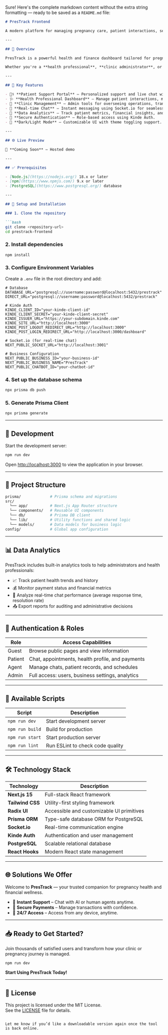 Sure! Here's the complete markdown content without the extra string formatting — ready to be saved as a `README.md` file:

```markdown
# PresTrack Frontend

A modern platform for managing pregnancy care, patient interactions, secure payments, and data insights — built with Next.js.

---

## 📖 Overview

PresTrack is a powerful health and finance dashboard tailored for pregnancy care clinics, health professionals, and patients. It combines real-time chat support, secure payment handling, role-based access control, and intelligent data analytics — all presented in a beautiful and responsive UI.

Whether you're a **health professional**, **clinic administrator**, or an **expecting parent**, PresTrack empowers you to manage everything from a single dashboard.

---

## 🔑 Key Features

- 🧑‍⚕️ **Patient Support Portal** – Personalized support and live chat with health professionals or AI assistants.
- 🩺 **Health Professional Dashboard** – Manage patient interactions, medical records, and appointments.
- 🏥 **Clinic Management** – Admin tools for overseeing operations, transactions, and user permissions.
- 💬 **Real-time Chat** – Instant messaging using Socket.io for seamless communication.
- 🧠 **Data Analytics** – Track patient metrics, financial insights, and performance data.
- 🔐 **Secure Authentication** – Role-based access using Kinde Auth.
- 🎨 **Dark/Light Mode** – Customizable UI with theme toggling support.

---

## 🌐 Live Preview

🚧 **Coming Soon** – Hosted demo

---

## ✅ Prerequisites

- [Node.js](https://nodejs.org/) 18.x or later
- [npm](https://www.npmjs.com/) 9.x or later
- [PostgreSQL](https://www.postgresql.org/) database

---

## 🚀 Setup and Installation

### 1. Clone the repository

```bash
git clone <repository-url>
cd prestrack-frontend
```

### 2. Install dependencies

```bash
npm install
```

### 3. Configure Environment Variables

Create a `.env` file in the root directory and add:

```env
# Database
DATABASE_URL="postgresql://username:password@localhost:5432/prestrack"
DIRECT_URL="postgresql://username:password@localhost:5432/prestrack"

# Kinde Auth
KINDE_CLIENT_ID="your-kinde-client-id"
KINDE_CLIENT_SECRET="your-kinde-client-secret"
KINDE_ISSUER_URL="https://your-subdomain.kinde.com"
KINDE_SITE_URL="http://localhost:3000"
KINDE_POST_LOGOUT_REDIRECT_URL="http://localhost:3000"
KINDE_POST_LOGIN_REDIRECT_URL="http://localhost:3000/dashboard"

# Socket.io (for real-time chat)
NEXT_PUBLIC_SOCKET_URL="http://localhost:3001"

# Business Configuration
NEXT_PUBLIC_BUSINESS_ID="your-business-id"
NEXT_PUBLIC_BUSINESS_NAME="PresTrack"
NEXT_PUBLIC_CHATBOT_ID="your-chatbot-id"
```

### 4. Set up the database schema

```bash
npx prisma db push
```

### 5. Generate Prisma Client

```bash
npx prisma generate
```

---

## 🔧 Development

Start the development server:

```bash
npm run dev
```

Open [http://localhost:3000](http://localhost:3000) to view the application in your browser.

---

## 📂 Project Structure

```bash
prisma/             # Prisma schema and migrations
src/
  └── app/          # Next.js App Router structure
  └── components/   # Reusable UI components
  └── db/           # Prisma DB client
  └── lib/          # Utility functions and shared logic
  └── models/       # Data models for business logic
config/             # Global app configuration
```

---

## 📊 Data Analytics

PresTrack includes built-in analytics tools to help administrators and health professionals:

- 📈 Track patient health trends and history
- 💰 Monitor payment status and financial metrics
- 💬 Analyze real-time chat performance (average response time, resolution rate)
- 📤 Export reports for auditing and administrative decisions

---

## 🔐 Authentication & Roles

| Role     | Access Capabilities                                   |
|----------|--------------------------------------------------------|
| Guest    | Browse public pages and view information              |
| Patient  | Chat, appointments, health profile, and payments      |
| Agent    | Manage chats, patient records, and schedules          |
| Admin    | Full access: users, business settings, analytics      |

---

## 📜 Available Scripts

| Script            | Description                            |
|-------------------|----------------------------------------|
| `npm run dev`     | Start development server               |
| `npm run build`   | Build for production                   |
| `npm run start`   | Start production server                |
| `npm run lint`    | Run ESLint to check code quality       |

---

## 🛠️ Technology Stack

| Technology       | Description                                 |
|------------------|---------------------------------------------|
| **Next.js 15**     | Full-stack React framework                 |
| **Tailwind CSS**   | Utility-first styling framework            |
| **Radix UI**       | Accessible and customizable UI primitives  |
| **Prisma ORM**     | Type-safe database ORM for PostgreSQL      |
| **Socket.io**      | Real-time communication engine             |
| **Kinde Auth**     | Authentication and user management         |
| **PostgreSQL**     | Scalable relational database               |
| **React Hooks**    | Modern React state management              |

---

## 🌐 Solutions We Offer

Welcome to **PresTrack** — your trusted companion for pregnancy health and financial wellness.

- 💬 **Instant Support** – Chat with AI or human agents anytime.
- 🔐 **Secure Payments** – Manage transactions with confidence.
- 📆 **24/7 Access** – Access from any device, anytime.

---

## 📥 Ready to Get Started?

Join thousands of satisfied users and transform how your clinic or pregnancy journey is managed.

```bash
npm run dev
```

**Start Using PresTrack Today!**

---

## 🪪 License

This project is licensed under the MIT License.  
See the [LICENSE](./LICENSE) file for details.
```

Let me know if you’d like a downloadable version again once the tool is back online.
